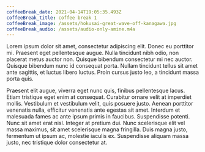 ```yaml
---
coffeeBreak_date: 2021-04-14T19:05:35.493Z
coffeeBreak_title: coffee break 1
coffeeBreak_image: /assets/hokusai-great-wave-off-kanagawa.jpg
coffeeBreak_audio: /assets/audio-only-amine.m4a
---
```

Lorem ipsum dolor sit amet, consectetur adipiscing elit. Donec eu porttitor mi. Praesent eget pellentesque augue. Nulla tincidunt nibh odio, non placerat metus auctor non. Quisque bibendum consectetur mi nec auctor. Quisque bibendum nunc id consequat porta. Nullam tincidunt tellus sit amet ante sagittis, et luctus libero luctus. Proin cursus justo leo, a tincidunt massa porta quis.

Praesent elit augue, viverra eget nunc quis, finibus pellentesque lacus. Etiam tristique eget enim at consequat. Curabitur ornare velit at imperdiet mollis. Vestibulum et vestibulum velit, quis posuere justo. Aenean porttitor venenatis nulla, efficitur venenatis ante egestas sit amet. Interdum et malesuada fames ac ante ipsum primis in faucibus. Suspendisse potenti. Nunc sit amet erat nisl. Integer at pretium dui. Nunc scelerisque elit vel massa maximus, sit amet scelerisque magna fringilla. Duis magna justo, fermentum ut ipsum ac, molestie iaculis ex. Suspendisse aliquam massa justo, nec tristique dolor consectetur at.